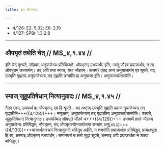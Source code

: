 ```yaml
---
title: ३५ टिप्पणयः

---
```

- 4/126: E2: 5,32; E6: 2,19
- 4/127: ŚPBr 1.3.2.8

____________________________________________


## औपभृतं तथेति चेत् // MS_४,१.४४ //

इति चेद् दृश्यते, जौहवम् अनुयाजेभ्यः प्रतिषिध्यते, औपभृतम् उभयार्थम् इति, भवतु जौहवं प्रयाजार्थम्, न त्व् औपभृतम् उभयार्थम्। तद् अपि तथा स्यात्, यथा जौहवम्। कथम्? एतद् अप्य् अनुयाजार्थम् एव श्रूयते, यद् उपभृति गृह्णात्य् अनुयाजेभ्यस् तद् गृह्णाति छन्दांसि ह्य् अनुयाजा इति। अनुयाजार्थतास्येति।


____________________________________________


## स्याज् जुहूप्रतिषेधान् नित्यानुवादः // MS_४,१.४५ //

नैतद् एवम्, उभयार्थं ह्य् औपभृतम्, एवं हि श्रूयते - यद् अष्टाव् उपभृति गृह्णाति प्रयाजानुयाजेभ्यस् तद् गृह्णातीति+++({4/128})+++। ननूक्तम्, अनुयाजेभ्यस् तद् गृह्णातीत्य् अनुयाजार्थतास्येति। उच्यते, जुहूप्रतिषेधान् नित्यानुवादः। उभयस्मिन्न् औपभृते जौहवे च+++({4/129})+++ उभयार्थे प्राप्ते जौहवम् अनुयाजेभ्यः प्रतिषिद्धम्, नौपभृतम्, तद् औपभृतस्योभयार्थतायां सत्याम् अनु[४६३]+++({4/130})+++याजार्थतावचनं नित्यानुवादो भवितुम् अर्हति, न शक्नोति प्रयाजार्थतां प्रतिषेद्धुम्, प्रत्यक्षश्रुता हि सा, तस्माद् औपभृतम् उभयार्थम्। समानयनं च ततो जुह्वां श्रूयते, तस्माद् अपि प्रयाजार्थता न शक्या बाधितुम्।